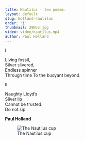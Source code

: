 ```yaml
---
title: Nautilus - two poems.
layout: default
slug: holland-nautilus
order: 'i'
thumbnail: 28Nov.jpg
video: video/nautilus.mp4
author: Paul Holland
---
```

I

Living fossil,   
Silver slivered,  
Endless spinner   
Through time
To the buoyant beyond.  

II

Naughty Lloyd’s  
Silver lip  
Cannot be trusted.  
Do not sip

**Paul Holland**

<figure class="figure">
  <img src="{{ site.url }}/images/creative/8.jpg" class="figure-img img-fluid rounded" alt="The Nautilus cup">
  <figcaption class="figure-caption">The Nautilus cup</figcaption>
</figure>
